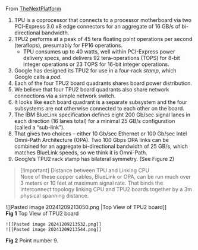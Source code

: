 From [TheNextPlatform](https://www.nextplatform.com/2017/05/22/hood-googles-tpu2-machine-learning-clusters/)

1. TPU is a coprocessor that connects to a processor motherboard via two PCI-Express 3.0 x8 edge connectors for an aggregate of 16 GB/s of bi-directional bandwidth.
2. TPU2 performs at a peak of 45 tera floating point operations per second (teraflops), presumably for FP16 operations.
	- TPU consumes up to 40 watts, well within PCI-Express power delivery specs, and delivers 92 tera-operations (TOPS) for 8-bit integer operations or 23 TOPS for 16-bit integer operations.
3. Google has designed its TPU2 for use in a four-rack _stamp_, which Google calls a _pod_.
4. Each of the four TPU2 board quadrants shares board power distribution.
5. We believe that four TPU2 board quadrants also share network connections via a simple network switch.
6. It looks like each board quadrant is a separate subsystem and the four subsystems are not otherwise connected to each other on the board.
7. The IBM BlueLink specification defines eight 200 Gb/sec signal lanes in each direction (16 lanes total) for a minimal 25 GB/s configuration (called a “sub-link”).
8. That gives two choices – either 10 Gb/sec Ethernet or 100 Gb/sec Intel Omni-Path Architecture (OPA). Two 100 Gbps OPA links can be combined for an aggregate bi-directional bandwidth of 25 GB/s, which matches BlueLink speeds, so we think it is Omni-Path.
9. Google’s TPU2 rack stamp has bilateral symmetry. (See Figure 2)

> [!important] Distance between TPU and Linking CPU  
> None of these copper cables, BlueLink or OPA, can be run much over 3 meters or 10 feet at maximum signal rate. That binds the interconnect topology linking CPU and TPU2 boards together by a 3m physical spanning distance.

![[Pasted image 20241209213050.png |Top View of TPU2 board]]  
**Fig 1** Top View of TPU2 board

```image-layout-a
![[Pasted image 20241209213532.png]]
![[Pasted image 20241209213544.png]]
```
**Fig 2** Point number 9.